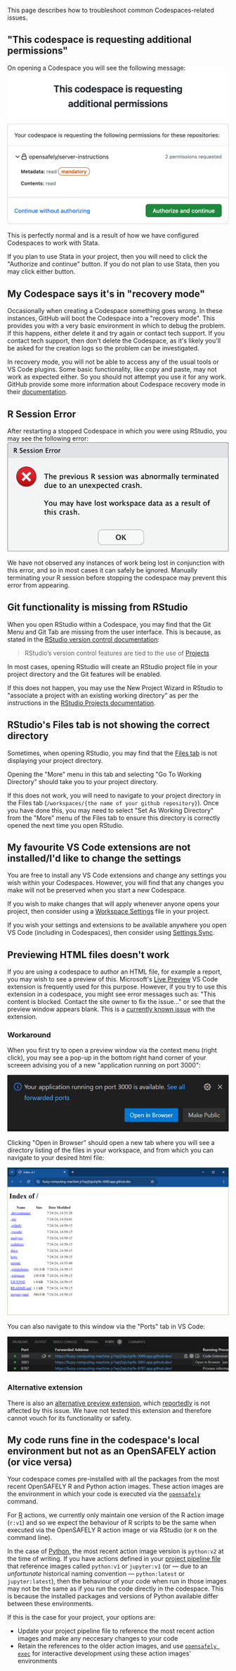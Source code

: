 This page describes how to troubleshoot common Codespaces-related issues.

## "This codespace is requesting additional permissions"

On opening a Codespace you will see the following message:
![This codespace is requesting additional permissions](codespace-additional-permissions.png)

This is perfectly normal and is a result of how we have configured Codespaces to work with Stata.

If you plan to use Stata in your project, then you will need to click the "Authorize and continue" button.
If you do not plan to use Stata, then you may click either button.

## My Codespace says it's in "recovery mode"

Occasionally when creating a Codespace something goes wrong. In these instances, GitHub will boot the Codespace into a "recovery mode". This provides you with a very basic environment in which to debug the problem. If this happens, either delete it and try again or contact tech support. If you contact tech support, then don't delete the Codespace, as it's likely you'll be asked for the creation logs so the problem can be investigated.

In recovery mode, you will not be able to access any of the usual tools or VS Code plugins. Some basic functionality, like copy and paste, may not work as expected either. So you should not attempt you use it for any work. GitHub provide some more information about Codespace recovery mode in their [documentation](https://docs.github.com/en/codespaces/troubleshooting/troubleshooting-creation-and-deletion-of-codespaces#codespace-creation-fails).

## R Session Error

After restarting a stopped Codespace in which you were using RStudio, you may see the following error:
![R session error](r-session-error.png)

We have not observed any instances of work being lost in conjunction with this error, and so in most cases it can safely be ignored.
Manually terminating your R session before stopping the codespace may prevent this error from appearing.

## Git functionality is missing from RStudio

When you open RStudio within a Codespace, you may find that the Git Menu and Git Tab are missing from the user interface.
This is because, as stated in the [RStudio version control documentation](https://docs.posit.co/ide/user/ide/guide/tools/version-control.html):

> RStudio’s version control features are tied to the use of [Projects](https://docs.posit.co/ide/user/ide/guide/code/projects.html)

In most cases, opening RStudio will create an RStudio project file in your project directory and the Git features will be enabled.

If this does not happen, you may use the New Project Wizard in RStudio to "associate a project with an existing working directory"
as per the instructions in the [RStudio Projects documentation](https://docs.posit.co/ide/user/ide/guide/code/projects.html).

## RStudio's Files tab is not showing the correct directory

Sometimes, when opening RStudio, you may find that the [Files tab](https://docs.posit.co/ide/user/ide/guide/ui/files.html) is not displaying your project directory.

Opening the "More" menu in this tab and selecting "Go To Working Directory" should take you to your project directory.

If this does not work, you will need to navigate to your project directory in the Files tab (`/workspaces/{the name of your github repository}`).
Once you have done this, you may need to select "Set As Working Directory" from the "More" menu of the Files tab to ensure this directory is correctly opened the next time you open RStudio.

## My favourite VS Code extensions are not installed/I'd like to change the settings

You are free to install any VS Code extensions and change any settings you wish within your Codespaces.
However, you will find that any changes you make will not be preserved when you start a new Codespace.

If you wish to make changes that will apply whenever anyone opens your project, then consider using a [Workspace Settings](https://code.visualstudio.com/docs/configure/settings#_workspace-settings) file in your project.

If you wish your settings and extensions to be available anywhere you open VS Code (including in Codespaces), then consider using [Settings Sync](https://code.visualstudio.com/docs/editor/settings-sync).

## Previewing HTML files doesn't work

If you are using a codespace to author an HTML file, for example a report, you may wish to see a preview of this. Microsoft's [Live Preview](https://marketplace.visualstudio.com/items?itemName=ms-vscode.live-server) VS Code extension is frequently used for this purpose.
However, if you try to use this extension in a codespace, you might see error messages such as: "This content is blocked. Contact the site owner to fix the issue…" or see that the preview window appears blank.
This is a [currently known issue](https://github.com/microsoft/vscode-livepreview/issues/111) with the extension.

### Workaround

When you first try to open a preview window via the context menu (right click), you may see a pop-up in the bottom right hand corner of your screeen advising you of a new "application running on port 3000":

![VS Code popup notifying of application running on port 3000.](vscode-popup.png)

Clicking "Open in Browser" should open a new tab where you will see a directory listing of the files in your workspace, and from which you can navigate to your desired html file:

![Browser window showing project workspace directory listing.](directory-listing.png)

You can also navigate to this window via the "Ports" tab in VS Code:

![VS Code ports tab showing application running on port 3000.](vscode-ports.png)

### Alternative extension

There is also an [alternative preview extension](https://marketplace.visualstudio.com/items?itemName=searKing.preview-vscode), which [reportedly](https://stackoverflow.com/questions/74452866/how-preview-a-html-file-github-codespaces/75135098#75135098) is not affected by this issue.
We have not tested this extension and therefore cannot vouch for its functionality or safety.

## My code runs fine in the codespace's local environment but not as an OpenSAFELY action (or vice versa)

Your codespace comes pre-installed with all the packages from the most recent OpenSAFELY R and Python action images.
These action images are the environment in which your code is executed via the [`opensafely`](../../../opensafely-cli.md) command.

For [R](../../../actions-scripts.md#r) actions, we currently only maintain one version of the R action image (`r:v1`) and so we expect the behaviour of R scripts to be the same when executed via the OpenSAFELY R action image or via RStudio (or `R` on the command line).

In the case of [Python](../../../actions-scripts.md#python), the most recent action image version is `python:v2` at the time of writing.
If you have actions defined in your [project pipeline file](../../../actions-pipelines.md#projectyaml-format) that reference images called `python:v1` or `jupyter:v1` (or — due to an _unfortunate_ historical naming convention —  `python:latest` or `jupyter:latest`), then the behaviour of your code when run in those images may not be the same as if you run the code directly in the codespace. This is because the installed packages and versions of Python available differ between these environments.

If this is the case for your project, your options are:

* Update your project pipeline file to reference the most recent action images and make any neccesary changes to your code
* Retain the references to the older action images, and use [`opensafely exec`](../../../opensafely-cli.md#exec-interactive-development) for interactive development using these action images' environments
